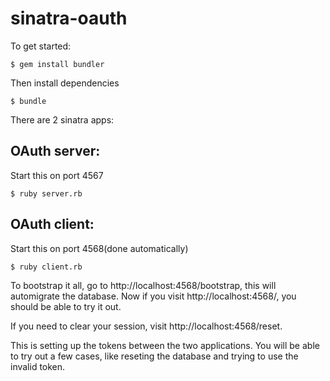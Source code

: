 # sinatra-oauth

To get started:

    $ gem install bundler

Then install dependencies

    $ bundle

There are 2 sinatra apps:

## OAuth server:
Start this on port 4567

    $ ruby server.rb

## OAuth client:
Start this on port 4568(done automatically)

    $ ruby client.rb

To bootstrap it all, go to http://localhost:4568/bootstrap, this will automigrate the database.
Now if you visit http://localhost:4568/, you should be able to try it out.

If you need to clear your session, visit http://localhost:4568/reset.

This is setting up the tokens between the two applications.
You will be able to try out a few cases, like reseting the database and trying to use the invalid token.
